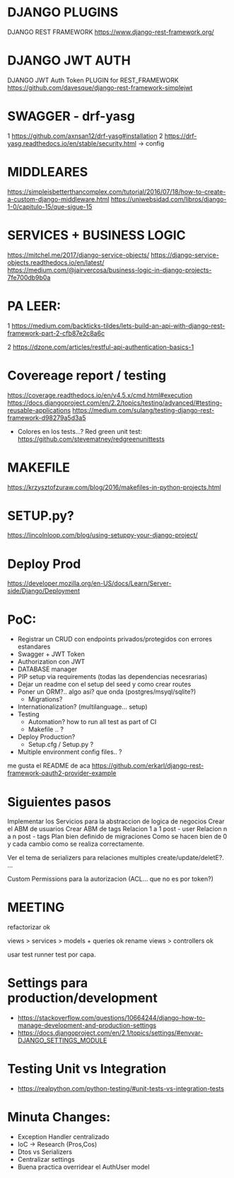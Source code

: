 # DJANGO PLUGINS
DJANGO REST FRAMEWORK
https://www.django-rest-framework.org/

# DJANGO JWT AUTH 
DJANGO JWT Auth Token PLUGIN for REST_FRAMEWORK
https://github.com/davesque/django-rest-framework-simplejwt

# SWAGGER - drf-yasg
1 https://github.com/axnsan12/drf-yasg#installation
2 https://drf-yasg.readthedocs.io/en/stable/security.html -> config

# MIDDLEARES
https://simpleisbetterthancomplex.com/tutorial/2016/07/18/how-to-create-a-custom-django-middleware.html
https://uniwebsidad.com/libros/django-1-0/capitulo-15/que-sigue-15
# SERVICES + BUSINESS LOGIC
https://mitchel.me/2017/django-service-objects/
https://django-service-objects.readthedocs.io/en/latest/
https://medium.com/@jairvercosa/business-logic-in-django-projects-7fe700db9b0a

# PA LEER:
1 https://medium.com/backticks-tildes/lets-build-an-api-with-django-rest-framework-part-2-cfb87e2c8a6c

2 https://dzone.com/articles/restful-api-authentication-basics-1

# Covereage report / testing
https://coverage.readthedocs.io/en/v4.5.x/cmd.html#execution
https://docs.djangoproject.com/en/2.2/topics/testing/advanced/#testing-reusable-applications
https://medium.com/sulang/testing-django-rest-framework-d98279a5d3a5
- Colores en los tests...?
 Red green unit test: https://github.com/stevematney/redgreenunittests

# MAKEFILE
https://krzysztofzuraw.com/blog/2016/makefiles-in-python-projects.html

# SETUP.py?
https://lincolnloop.com/blog/using-setuppy-your-django-project/

# Deploy Prod
https://developer.mozilla.org/en-US/docs/Learn/Server-side/Django/Deployment

# PoC:
- Registrar un CRUD con endpoints privados/protegidos con errores estandares
- Swagger + JWT Token
- Authorization con JWT
- DATABASE manager
- PIP setup via requirements (todas las dependencias necesrarias)
- Dejar un readme con el setup del seed y como crear routes
- Poner un ORM?.. algo asi? que onda (postgres/msyql/sqlite?)
  - Migrations?
- Internationalization? (multilanguage... setup)
- Testing
  - Automation? how to run all test as part of CI
  - Makefile .. ?
- Deploy Production?
  - Setup.cfg / Setup.py ?
- Multiple environment config files.. ? 



me gusta el README de aca
https://github.com/erkarl/django-rest-framework-oauth2-provider-example

# Siguientes pasos
Implementar los Servicios para la abstraccion de logica de negocios
Crear el ABM de usuarios
Crear ABM de tags
Relacion 1 a 1 post - user
Relacion n a n post - tags
Plan bien definido de migraciones
Como se hacen bien de 0 y cada cambio como se realiza correctamente.

Ver el tema de serializers para relaciones multiples
create/update/deletE?. ... 

Custom Permissions para la autorizacion (ACL... que no es por token?)

# MEETING
refactorizar  ok

views > services > models + queries ok
rename views > controllers ok

usar test runner
test por capa.

# Settings para production/development
- https://stackoverflow.com/questions/10664244/django-how-to-manage-development-and-production-settings
- https://docs.djangoproject.com/en/2.1/topics/settings/#envvar-DJANGO_SETTINGS_MODULE

# Testing Unit vs Integration
- https://realpython.com/python-testing/#unit-tests-vs-integration-tests

# Minuta Changes:
- Exception Handler centralizado
- IoC -> Research (Pros,Cos)
- Dtos vs Serializers
- Centralizar settings
- Buena practica overridear el AuthUser model
